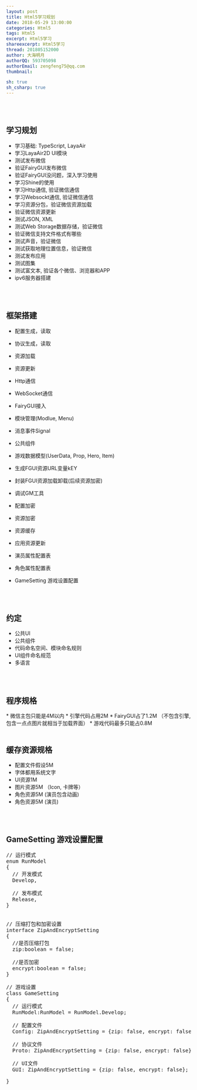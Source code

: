 ```yaml
---
layout: post
title: Html5学习规划
date: 2018-05-29 13:00:00
categories: Html5
tags: Html5 
excerpt: Html5学习
shareexcerpt: Html5学习
thread: 201805152000
author: 大海明月
authorQQ: 593705098
authorEmail: zengfeng75@qq.com
thumbnail: 

sh: true
sh_csharp: true
---
```


<br>
<br>
<h2 class="nav1">学习规划</h2>


* 学习基础: TypeScript, LayaAir
* 学习LayaAir2D UI模块
* 测试发布微信
* 验证FairyGUI发布微信
* 验证FairyGUI没问题，深入学习使用
* 学习Shine的使用
* 学习Http通信, 验证微信通信
* 学习Websockt通信, 验证微信通信
* 学习资源分包，验证微信资源加载
* 验证微信资源更新
* 测试JSON, XML
* 测试Web Storage数据存储，验证微信
* 验证微信支持文件格式有哪些
* 测试声音，验证微信
* 测试获取地理位置信息，验证微信
* 测试发布应用
* 测试图集
* 测试富文本, 验证各个微信、浏览器和APP
* ipv6服务器搭建


<br>
<br>
<h2 class="nav1">框架搭建</h2>

* 配置生成，读取
* 协议生成，读取
* 资源加载
* 资源更新
* Http通信
* WebSocket通信
* FairyGUI接入
* 模块管理(Modlue, Menu)
* 消息事件Signal
* 公共组件
* 游戏数据模型(UserData, Prop, Hero, Item)

* 生成FGUI资源URL变量kEY
* 封装FGUI资源加载卸载(后续资源加密)

* 调试GM工具
* 配置加密
* 资源加密
* 资源缓存
* 应用资源更新

* 演员属性配置表
* 角色属性配置表

* GameSetting 游戏设置配置

<br>
<br>
<h2 class="nav1">约定</h2>

* 公共UI
* 公共组件
* 代码命名空间、模块命名规则
* UI组件命名规范
* 多语言


<br>
<br>
<h2 class="nav1">程序规格</h2>
* 微信主包只能是4M以内
* 引擎代码占用2M
* FairyGUI占了1.2M （不包含引擎, 包含一点点图片就相当于加载界面）
* 游戏代码最多只能占0.8M


<br>
<br>
<h2 class="nav1">缓存资源规格</h2>

* 配置文件假设5M
* 字体都用系统文字
* UI资源1M
* 图片资源5M （Icon, 卡牌等）
* 角色资源5M  (演员包含动画)
* 角色资源5M  (演员)


<br>
<br>
<h2 class="nav1">GameSetting 游戏设置配置</h2>

<pre>
// 运行模式
enum RunModel
{
  // 开发模式
  Develop,

  // 发布模式
  Release,
}


// 压缩打包和加密设置
interface ZipAndEncryptSetting
{
  //是否压缩打包
  zip:boolean = false;
  
  //是否加密
  encrypt:boolean = false;
}

// 游戏设置
class GameSetting
{
  // 运行模式
  RunModel:RunModel = RunModel.Develop;

  // 配置文件
  Config: ZipAndEncryptSetting = {zip: false, encrypt: false};

  // 协议文件
  Proto: ZipAndEncryptSetting = {zip: false, encrypt: false};

  // UI文件
  GUI: ZipAndEncryptSetting = {zip: false, encrypt: false};

}
</pre>